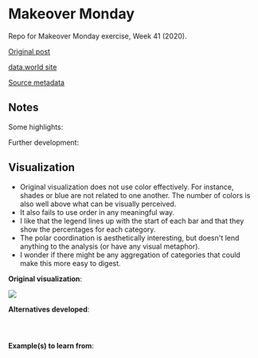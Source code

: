 # Makeover Monday  
Repo for Makeover Monday exercise, Week 41 (2020).

[Original post](https://www.dataiq.co.uk/market-insight/data-assets-and-data-culture)

[data.world site](https://data.world/makeovermonday/2020w41-data-assets-and-data-culture/workspace/project-summary)

[Source metadata](https://data.world/makeovermonday/2020w41-data-assets-and-data-culture/workspace/data-dictionary)

## Notes  

Some highlights:


Further development:  


## Visualization  

*  Original visualization does not use color effectively. For instance, shades or blue are not related to one another. The number of colors is also well above what can be visually perceived.  
*  It also fails to use order in any meaningful way.
*  I like that the legend lines up with the start of each bar and that they show the percentages for each category.  
*  The polar coordination is aesthetically interesting, but doesn't lend anything to the analysis (or have any visual metaphor).  
*  I wonder if there might be any aggregation of categories that could make this more easy to digest.  

**Original visualization**:

![](https://learningtableaublog.files.wordpress.com/2020/10/screenshot-2020-10-10-at-17.47.16.png)

**Alternatives developed**:

![]()

![]()

![]()

**Example(s) to learn from**:  

![]()
